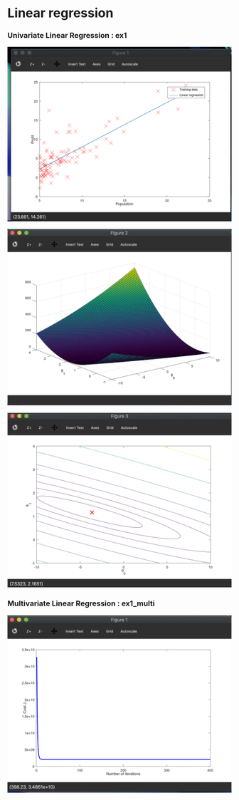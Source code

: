 # Linear regression


### Univariate Linear Regression : ex1

![population-vs-profit](./output-plots/population-vs-profit.png)

![Cost Function](./output-plots/cost-function.png)

![Contour Plot](./output-plots/contour-plot.png)


### Multivariate Linear Regression : ex1_multi

![Cost vs Iteration](./output-plots/cost-vs-iteration.png)
